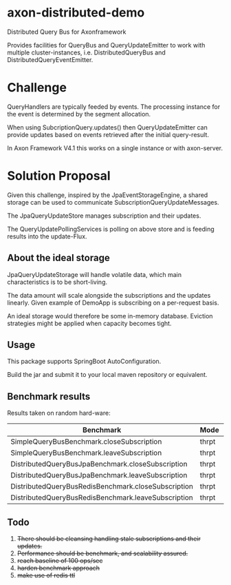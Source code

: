 # axon-distributed-demo
Distributed Query Bus for Axonframework

Provides facilities for QueryBus and QueryUpdateEmitter to work with multiple cluster-instances, 
i.e. DistributedQueryBus and DistributedQueryEventEmitter.

# Challenge

QueryHandlers are typically feeded by events.
The processing instance for the event is determined by the segment allocation.

When using SubcriptionQuery.updates() then QueryUpdateEmitter 
can provide updates based on events retrieved after the initial query-result.

In Axon Framework V4.1 this works on a single instance or with axon-server.

# Solution Proposal

Given this challenge, inspired by the JpaEventStorageEngine, 
a shared storage can be used to communicate SubscriptionQueryUpdateMessages.

The JpaQueryUpdateStore manages subscription and their updates.

The QueryUpdatePollingServices is polling on above store and is feeding results into the update-Flux.

## About the ideal storage
JpaQueryUpdateStorage will handle volatile data, which main characteristics is to be short-living.

The data amount will scale alongside the subscriptions and the updates linearly.
Given example of DemoApp is subscribing on a per-request basis.


An ideal storage would therefore be some in-memory database.
Eviction strategies might be applied when capacity becomes tight.

## Usage
This package supports SpringBoot AutoConfiguration.

Build the jar and submit it to your local maven repository or equivalent.

## Benchmark results
Results taken on random hard-ware:

| Benchmark                                             | Mode  |Cnt| Score      | Units |
| ----------------------------------------------------- | ----- | - | ---------: | ----- |
| SimpleQueryBusBenchmark.closeSubscription             | thrpt | 2 | 133851,913 | ops/s |
| SimpleQueryBusBenchmark.leaveSubscription             | thrpt | 2 |    659,467 | ops/s |
| DistributedQueryBusJpaBenchmark.closeSubscription     | thrpt | 2 |    104,819 | ops/s |
| DistributedQueryBusJpaBenchmark.leaveSubscription     | thrpt | 2 |     36,571 | ops/s |
| DistributedQueryBusRedisBenchmark.closeSubscription   | thrpt | 2 |     46,759 | ops/s |
| DistributedQueryBusRedisBenchmark.leaveSubscription   | thrpt | 2 |     27,179 | ops/s |

## Todo
1. ~~There should be cleansing handling stale subscriptions and their updates.~~
1. ~~Performance should be benchmark, and scalability assured.~~
1. ~~reach baseline of 100 ops/sec~~
1. ~~harden benchmark approach~~
1. ~~make use of redis ttl~~
